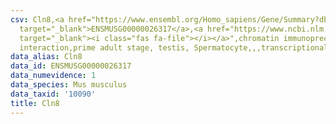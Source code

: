 ```yaml
---
csv: Cln8,<a href="https://www.ensembl.org/Homo_sapiens/Gene/Summary?db=core;g=ENSMUSG00000026317"
  target="_blank">ENSMUSG00000026317</a>,<a href="https://www.ncbi.nlm.nih.gov/pubmed/25450459"
  target="_blank"><i class="fas fa-file"></i></a>",chromatin immunoprecipitation assay,direct
  interaction,prime adult stage, testis, Spermatocyte,,,transcriptional regulation,
data_alias: Cln8
data_id: ENSMUSG00000026317
data_numevidence: 1
data_species: Mus musculus
data_taxid: '10090'
title: Cln8
---
```

